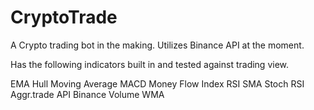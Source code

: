 # CryptoTrade
A Crypto trading bot in the making. Utilizes Binance API at the moment.

Has the following indicators built in and tested against trading view.

EMA
Hull Moving Average
MACD
Money Flow Index
RSI
SMA
Stoch RSI
Aggr.trade API
Binance Volume
WMA
